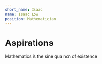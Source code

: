 ```yaml
---
short_name: Isaac
name: Isaac Low
position: Mathematician
---
```


# Aspirations

Mathematics is the sine qua non of existence
